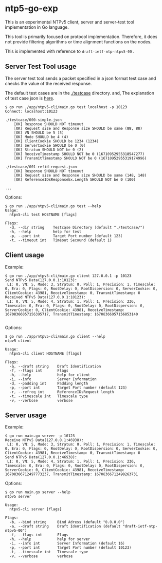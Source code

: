 # ntp5-go-exp

This is an experimental NTPv5 client, server and server-test tool implementation in Go language.

This tool is primarily focused on protocol implementation. Therefore, it does not provide filtering algorithms or time alignment functions on the nodes.

This is implemented with reference to `draft-ietf-ntp-ntpv5-00` .

## Server Test Tool usage
The server test tool sends a packet specified in a json format test case and checks the value of the received response.

The default test cases are in the [./testcase](https://github.com/flano-yuki/ntp5-go-exp/tree/main/testcase) directory. and, The explanation of test case json is [here](https://github.com/flano-yuki/ntp5-go-exp/tree/main/testcase#testcase-json).

```
$ go run ./app/ntpv5-cli/main.go test localhost -p 10123 
Connect: localhost:10123

./testcase/000-simple.json
	[OK] Response SHOULD NOT timeout
	[OK] Request size and Response size SHOULD be same (88, 88)
	[OK] VN SHOULD be 5 (5)
	[OK] Mode SHOULD be 4 (4)
	[OK] ClientCookie SHOULD be 1234 (1234)
	[OK] ServerCookie SHOULD be 0 (0)
	[OK] Stratum SHOULD NOT be 0 (2)
	[OK] ReceiveTimestamp SHOULD NOT be 0 (16710952955318547277)
	[OK] TransmitTimestamp SHOULD NOT be 0 (16710952955319174996)

./testcase/001-refid-request.json
	[OK] Response SHOULD NOT timeout
	[OK] Request size and Response size SHOULD be same (148, 148)
	[OK] ReferenceIDsResponseEx.Length SHOULD NOT be 0 (100)

...
```

Options:

```
$ go run ./app/ntpv5-cli/main.go test --help
Usage:
  ntpv5-cli test HOSTNAME [flags]

Flags:
  -d, --dir string    Testcase Directory (default "./testcase/")
  -h, --help          help for test
  -p, --port int      Target Port number (default 123)
  -t, --timeout int   Timeout Secound (default 1)

```

## Client usage
Example:

```
$ go run ./app/ntpv5-cli/main.go client 127.0.0.1 -p 10123
Send NTPv5 Data(127.0.0.1:10123): 
 LI: 0, VN: 5, Mode: 3, Stratum: 0, Poll: 1, Precision: 1, Timescale: 0, Era: 0, Flags: 0, RootDelay: 0, RootDispersion: 0, ServerCookie: 0, ClientCookie: 43981, ReceiveTimestamp: 0, TransmitTimestamp: 0
Received NTPv5 Data(127.0.0.1:10123):
 LI: 0, VN: 5, Mode: 4, Stratum: 1, Poll: 1, Precision: 236, Timescale: 0, Era: 0, Flags: 0, RootDelay: 0, RootDispersion: 0, ServerCookie: 0, ClientCookie: 43981, ReceiveTimestamp: 16708366057156395717, TransmitTimestamp: 16708366057156853140
 
```

Options:

```
$ go run ./app/ntpv5-cli/main.go client --help
ntpv5 client

Usage:
  ntpv5-cli client HOSTNAME [flags]

Flags:
  -a, --draft string    Draft Identification
  -f, --flags int       Flags
  -h, --help            help for client
  -i, --info            Server Information
  -d, --padding int     Padding length
  -p, --port int        Target Port number (default 123)
  -r, --refreq int      ReferenceIDsRequest length
  -t, --timescale int   Timescale type
  -v, --verbose         verbose

```

## Server usage 
Example: 

```
$ go run main.go server -p 10123  
Receive NTPv5 Data(127.0.0.1:46938): 
 LI: 0, VN: 5, Mode: 3, Stratum: 0, Poll: 1, Precision: 1, Timescale: 0, Era: 0, Flags: 0, RootDelay: 0, RootDispersion: 0, ServerCookie: 0, ClientCookie: 43981, ReceiveTimestamp: 0, TransmitTimestamp: 0
Send NTPv5 Data(127.0.0.1:46938): 
 LI: 0, VN: 5, Mode: 4, Stratum: 1, Poll: 1, Precision: 236, Timescale: 0, Era: 0, Flags: 0, RootDelay: 0, RootDispersion: 0, ServerCookie: 0, ClientCookie: 43981, ReceiveTimestamp: 16708366712497773237, TransmitTimestamp: 16708366712498263731

```

Options:

```
$ go run main.go server --help
ntpv5 server

Usage:
  ntpv5-cli server [flags]

Flags:
  -b, --bind string     Bind Adress (default "0.0.0.0")
  -a, --draft string    Draft Identification (default "draft-ietf-ntp-ntpv5-00")
  -f, --flags int       Flags
  -h, --help            help for server
  -i, --info int        Server Information (default 16)
  -p, --port int        Target Port number (default 10123)
  -t, --timescale int   Timescale type
  -v, --verbose         verbose

```
